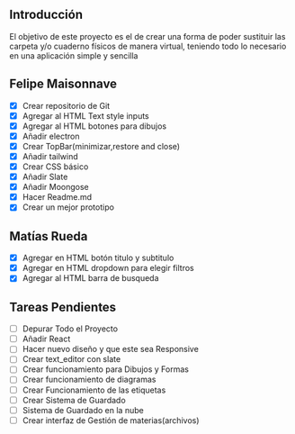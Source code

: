 ## Introducción
El objetivo de este proyecto es el de crear una forma  de poder sustituir las carpeta y/o cuaderno físicos de manera virtual, teniendo  todo lo necesario en una aplicación simple y sencilla

## Felipe Maisonnave
 - [x] Crear repositorio de  Git
 - [x] Agregar al HTML Text style inputs  
 - [x] Agregar al HTML botones para dibujos
 - [x] Añadir electron
 - [x] Crear TopBar(minimizar,restore and close)
 - [x] Añadir tailwind
 - [x] Crear CSS básico
 - [x] Añadir Slate
 - [x] Añadir Moongose
 - [x] Hacer Readme.md
 - [X] Crear un mejor prototipo 

## Matías Rueda

 - [x] Agregar en HTML botón titulo y subtitulo
 - [x] Agregar en HTML dropdown para elegir filtros
 - [x] Agregar al HTML barra de busqueda

## Tareas Pendientes

 - [ ] Depurar Todo el Proyecto
 - [ ] Añadir React
 - [ ] Hacer nuevo diseño y que este sea Responsive
 - [ ] Crear text_editor con slate
 - [ ] Crear funcionamiento para Dibujos y Formas
 - [ ] Crear funcionamiento de diagramas
 - [ ] Crear Funcionamiento de las etiquetas
 - [ ] Crear Sistema de Guardado
 - [ ] Sistema de Guardado en la nube
 - [ ] Crear interfaz de Gestión de materias(archivos)
